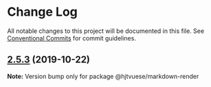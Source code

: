 # Change Log

All notable changes to this project will be documented in this file.
See [Conventional Commits](https://conventionalcommits.org) for commit guidelines.

## [2.5.3](https://github.com/vuese/vuese/compare/@hjtvuese/markdown-render@2.5.2...@hjtvuese/markdown-render@2.5.3) (2019-10-22)

**Note:** Version bump only for package @hjtvuese/markdown-render
